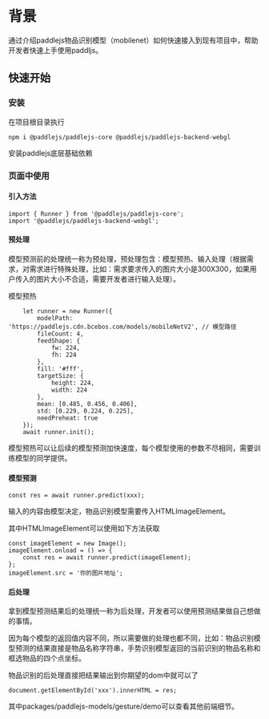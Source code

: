 # 背景

通过介绍paddlejs物品识别模型（mobilenet）如何快速接入到现有项目中，帮助开发者快速上手使用paddljs。

## 快速开始

### 安装

在项目根目录执行

```
npm i @paddlejs/paddlejs-core @paddlejs/paddlejs-backend-webgl
```
安装paddlejs底层基础依赖

### 页面中使用

#### 引入方法
```
import { Runner } from '@paddlejs/paddlejs-core';
import '@paddlejs/paddlejs-backend-webgl';
```
#### 预处理

模型预测前的处理统一称为预处理，预处理包含：模型预热、输入处理（根据需求，对需求进行特殊处理，比如：需求要求传入的图片大小是300X300，如果用户传入的图片大小不合适，需要开发者进行输入处理）。

模型预热
```
    let runner = new Runner({
        modelPath: 'https://paddlejs.cdn.bcebos.com/models/mobileNetV2', // 模型路径
        fileCount: 4,
        feedShape: {
            fw: 224,
            fh: 224
        },
        fill: '#fff',
        targetSize: {
            height: 224,
            width: 224
        },
        mean: [0.485, 0.456, 0.406],
        std: [0.229, 0.224, 0.225],
        needPreheat: true
    });
    await runner.init();
```
模型预热可以让后续的模型预测加快速度，每个模型使用的参数不尽相同，需要训练模型的同学提供。
#### 模型预测
```
const res = await runner.predict(xxx);
```
输入的内容由模型决定，物品识别模型需要传入HTMLImageElement。

其中HTMLImageElement可以使用如下方法获取
```
const imageElement = new Image();
imageElement.onload = () => {
    const res = await runner.predict(imageElement);
};
imageElement.src = '你的图片地址';
```

#### 后处理
拿到模型预测结果后的处理统一称为后处理，开发者可以使用预测结果做自己想做的事情。

因为每个模型的返回值内容不同，所以需要做的处理也都不同，比如：物品识别模型预测的结果直接是物品名称字符串，手势识别模型返回的当前识别的物品名称和框选物品的四个点坐标。

物品识别的后处理直接把结果输出到你期望的dom中就可以了
```
document.getElementById('xxx').innerHTML = res;
```

其中packages/paddlejs-models/gesture/demo可以查看其他前端细节。